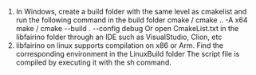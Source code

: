 1. In Windows, create a build folder with the same level as cmakelist and run the following command in the build folder
cmake / cmake .. -A x64
make / cmake --build . --config debug
Or open CmakeList.txt in the libfairino folder through an IDE such as VisualStudio, Clion, etc
2. libfairino on linux supports compilation on x86 or Arm. Find the corresponding environment in the LinuxBuild folder
The script file is compiled by executing it with the sh command.
